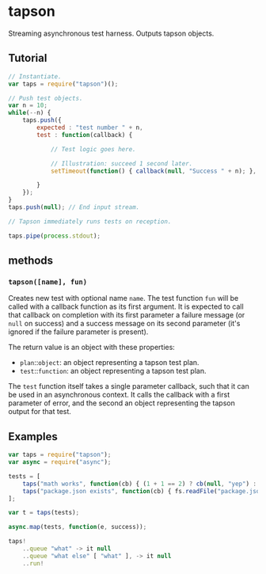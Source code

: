 # tapson

Streaming asynchronous test harness.  Outputs tapson objects.

## Tutorial

```js
// Instantiate.
var taps = require("tapson")();

// Push test objects.
var n = 10;
while(--n) {
    taps.push({
        expected : "test number " + n,
        test : function(callback) {

            // Test logic goes here.

            // Illustration: succeed 1 second later.
            setTimeout(function() { callback(null, "Success " + n); }, 1000);

        }
    });
}
taps.push(null); // End input stream.

// Tapson immediately runs tests on reception.

taps.pipe(process.stdout);
```

## methods

### `tapson([name], fun)`

Creates new test with optional name `name`.  The test function `fun` will be
called with a callback function as its first argument.  It is expected to call
that callback on completion with its first parameter a failure message (or
`null` on success) and a success message on its second parameter (it's ignored
if the failure parameter is present).

The return value is an object with these properties:

- `plan`::`object`: an object representing a tapson test plan.
- `test`::`function`: an object representing a tapson test plan.

The `test` function itself takes a single parameter callback, such that it can
be used in an asynchronous context.  It calls the callback with a first
parameter of error, and the second an object representing the tapson output for
that test.

## Examples

```js
var taps = require("tapson");
var async = require("async");

tests = [
    taps("math works", function(cb) { (1 + 1 == 2) ? cb(null, "yep") : cb("oh no") }),
    taps("package.json exists", function(cb) { fs.readFile("package.json", cb); })
];

var t = taps(tests);

async.map(tests, function(e, success));

taps!
    ..queue "what" -> it null
    ..queue "what else" [ "what" ], -> it null
    ..run!

```

[1]: https://github.com/substack/tape

